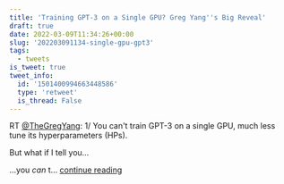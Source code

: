 ```yaml
---
title: 'Training GPT-3 on a Single GPU? Greg Yang''s Big Reveal'
draft: true
date: 2022-03-09T11:34:26+00:00
slug: '202203091134-single-gpu-gpt3'
tags:
  - tweets
is_tweet: true
tweet_info:
  id: '1501400994663448586'
  type: 'retweet'
  is_thread: False
---
```




RT [@TheGregYang](https://x.com/TheGregYang): 1/ You can't train GPT-3 on a single GPU, much less tune its hyperparameters (HPs).

But what if I tell you…

…you *can* t… [continue reading](https://x.com/sytelus/status/1501400994663448586)
